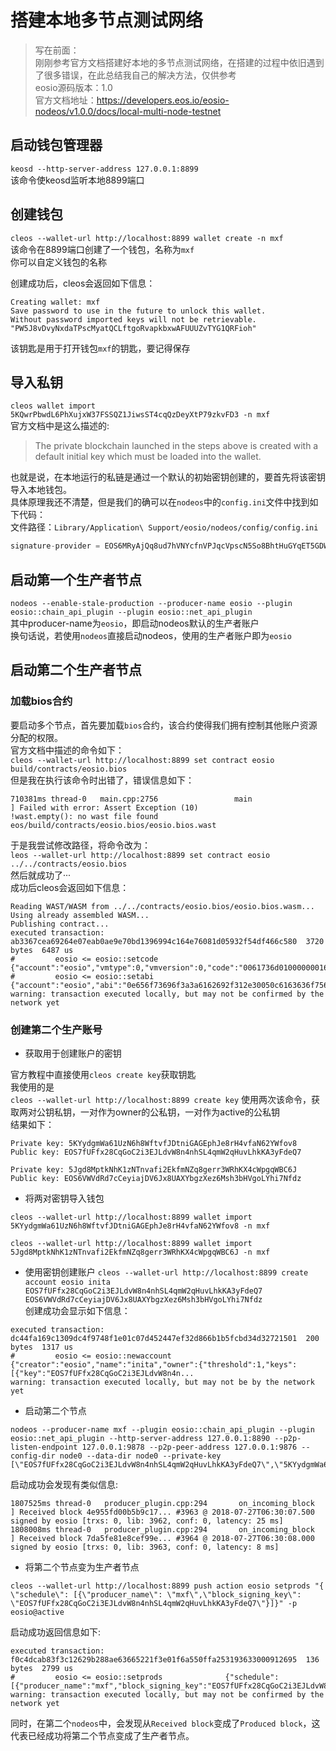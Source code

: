 # 搭建本地多节点测试网络
> 写在前面：                    
> 刚刚参考官方文档搭建好本地的多节点测试网络，在搭建的过程中依旧遇到了很多错误，在此总结我自己的解决方法，仅供参考           
> eosio源码版本：1.0                
> 官方文档地址：https://developers.eos.io/eosio-nodeos/v1.0.0/docs/local-multi-node-testnet
             
             
## 启动钱包管理器
`keosd --http-server-address 127.0.0.1:8899`                         
该命令使keosd监听本地8899端口                  


## 创建钱包
`cleos --wallet-url http://localhost:8899 wallet create -n mxf`                      
该命令在8899端口创建了一个钱包，名称为`mxf`              
你可以自定义钱包的名称                 
                     
创建成功后，cleos会返回如下信息：
```
Creating wallet: mxf
Save password to use in the future to unlock this wallet.
Without password imported keys will not be retrievable.
"PW5J8vDvyNxdaTPscMyatQCLftgoRvapkbxwAFUUUZvTYG1QRFioh"
```
该钥匙是用于打开钱包`mxf`的钥匙，要记得保存                   


## 导入私钥
`cleos wallet import 5KQwrPbwdL6PhXujxW37FSSQZ1JiwsST4cqQzDeyXtP79zkvFD3 -n mxf`                   
官方文档中是这么描述的:                 
> The private blockchain launched in the steps above is created with a default initial key which must be loaded into the wallet.
                          
也就是说，在本地运行的私链是通过一个默认的初始密钥创建的，要首先将该密钥导入本地钱包。                
具体原理我还不清楚，但是我们的确可以在`nodeos`中的`config.ini`文件中找到如下代码：                
文件路径：`Library/Application\ Support/eosio/nodeos/config/config.ini` 
```C++
signature-provider = EOS6MRyAjQq8ud7hVNYcfnVPJqcVpscN5So8BhtHuGYqET5GDW5CV=KEY:5KQwrPbwdL6PhXujxW37FSSQZ1JiwsST4cqQzDeyXtP79zkvFD3
```                  
         
## 启动第一个生产者节点
`nodeos --enable-stale-production --producer-name eosio --plugin eosio::chain_api_plugin --plugin eosio::net_api_plugin
`                  
其中producer-name为`eosio`，即启动nodeos默认的生产者账户                   
换句话说，若使用`nodeos`直接启动nodeos，使用的生产者账户即为`eosio`

## 启动第二个生产者节点
### 加载bios合约
要启动多个节点，首先要加载`bios`合约，该合约使得我们拥有控制其他账户资源分配的权限。                    
官方文档中描述的命令如下：             
`cleos --wallet-url http://localhost:8899 set contract eosio build/contracts/eosio.bios`               
但是我在执行该命令时出错了，错误信息如下：             
```
710381ms thread-0   main.cpp:2756                 main                 ] Failed with error: Assert Exception (10)
!wast.empty(): no wast file found eos/build/contracts/eosio.bios/eosio.bios.wast
```
于是我尝试修改路径，将命令改为：                 
`leos --wallet-url http://localhost:8899 set contract eosio ../../contracts/eosio.bios`                   
然后就成功了···               
成功后cleos会返回如下信息：
```
Reading WAST/WASM from ../../contracts/eosio.bios/eosio.bios.wasm...
Using already assembled WASM...
Publishing contract...
executed transaction: ab3367cea69264e07eab0ae9e70bd1396994c164e76081d05932f54df466c580  3720 bytes  6487 us
#         eosio <= eosio::setcode               {"account":"eosio","vmtype":0,"vmversion":0,"code":"0061736d0100000001621260037f7e7f0060057f7e7e7e7e...
#         eosio <= eosio::setabi                {"account":"eosio","abi":"0e656f73696f3a3a6162692f312e30050c6163636f756e745f6e616d65046e616d650f7065...
warning: transaction executed locally, but may not be confirmed by the network yet
```            
### 创建第二个生产账号
* 获取用于创建账户的密钥

官方教程中直接使用`cleos create key`获取钥匙              
我使用的是             
`cleos --wallet-url http://localhost:8899 create key`
使用两次该命令，获取两对公钥私钥，一对作为owner的公私钥，一对作为active的公私钥                                   
结果如下：
```
Private key: 5KYydgmWa61UzN6h8WftvfJDtniGAGEphJe8rH4vfaN62YWfov8
Public key: EOS7fUFfx28CqGoC2i3EJLdvW8n4nhSL4qmW2qHuvLhkKA3yFdeQ7

Private key: 5Jgd8MptkNhK1zNTnvafi2EkfmNZq8gerr3WRhKX4cWpgqWBC6J
Public key: EOS6VWVdRd7cCeyiajDV6Jx8UAXYbgzXez6Msh3bHVgoLYhi7Nfdz
```

* 将两对密钥导入钱包
```
cleos --wallet-url http://localhost:8899 wallet import 5KYydgmWa61UzN6h8WftvfJDtniGAGEphJe8rH4vfaN62YWfov8 -n mxf

cleos --wallet-url http://localhost:8899 wallet import 5Jgd8MptkNhK1zNTnvafi2EkfmNZq8gerr3WRhKX4cWpgqWBC6J -n mxf
```

* 使用密钥创建账户
`cleos --wallet-url http://localhost:8899 create account eosio inita EOS7fUFfx28CqGoC2i3EJLdvW8n4nhSL4qmW2qHuvLhkKA3yFdeQ7 EOS6VWVdRd7cCeyiajDV6Jx8UAXYbgzXez6Msh3bHVgoLYhi7Nfdz`           
创建成功会显示如下信息：
```
executed transaction: dc44fa169c1309dc4f9748f1e01c07d452447ef32d866b1b5fcbd34d32721501  200 bytes  1317 us
#         eosio <= eosio::newaccount            {"creator":"eosio","name":"inita","owner":{"threshold":1,"keys":[{"key":"EOS7fUFfx28CqGoC2i3EJLdvW8n4n...
warning: transaction executed locally, but may not be by the network yet
```

* 启动第二个节点
```
nodeos --producer-name mxf --plugin eosio::chain_api_plugin --plugin eosio::net_api_plugin --http-server-address 127.0.0.1:8890 --p2p-listen-endpoint 127.0.0.1:9878 --p2p-peer-address 127.0.0.1:9876 --config-dir node0 --data-dir node0 --private-key [\"EOS7fUFfx28CqGoC2i3EJLdvW8n4nhSL4qmW2qHuvLhkKA3yFdeQ7\",\"5KYydgmWa61UzN6h8WftvfJDtniGAGEphJe8rH4vfaN62YWfov8\"]
```
启动成功会发现有类似信息:
```
1807525ms thread-0   producer_plugin.cpp:294       on_incoming_block    ] Received block 4e955fd00b5b9c17... #3963 @ 2018-07-27T06:30:07.500 signed by eosio [trxs: 0, lib: 3962, conf: 0, latency: 25 ms]
1808008ms thread-0   producer_plugin.cpp:294       on_incoming_block    ] Received block 7da5fe81e8cef99e... #3964 @ 2018-07-27T06:30:08.000 signed by eosio [trxs: 0, lib: 3963, conf: 0, latency: 8 ms]
```

* 将第二个节点变为生产者节点
```
cleos --wallet-url http://localhost:8899 push action eosio setprods "{ \"schedule\": [{\"producer_name\": \"mxf\",\"block_signing_key\": \"EOS7fUFfx28CqGoC2i3EJLdvW8n4nhSL4qmW2qHuvLhkKA3yFdeQ7\"}]}" -p eosio@active
```
启动成功返回信息如下:          
```
executed transaction: f0c4dcab83f3c12629b288ae63665221f3e01f6a550ffa253193633000912695  136 bytes  2799 us
#         eosio <= eosio::setprods              {"schedule":[{"producer_name":"mxf","block_signing_key":"EOS7fUFfx28CqGoC2i3EJLdvW8n4nhSL4qmW2qHuvLh...
warning: transaction executed locally, but may not be confirmed by the network yet
```

同时，在第二个`nodeos`中，会发现从`Received block`变成了`Produced block`，这代表已经成功将第二个节点变成了生产者节点。


